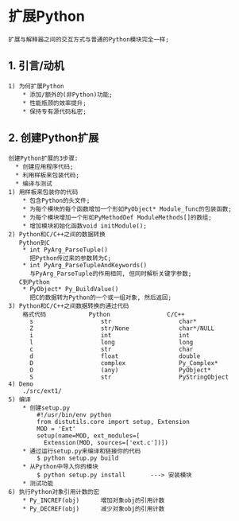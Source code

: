 # **扩展Python**



    扩展与解释器之间的交互方式与普通的Python模块完全一样;


## **1. 引言/动机**
    1) 为何扩展Python
        * 添加/额外的(非Python)功能;
        * 性能瓶颈的效率提升;
        * 保持专有源代码私密;



## **2. 创建Python扩展**
    创建Python扩展的3步骤:
      * 创建应用程序代码;
      * 利用样板来包装代码;
      * 编译与测试
    1) 用样板来包装你的代码
        * 包含Python的头文件;
        * 为每个模块的每个函数增加一个形如PyObject* Module_func的包装函数;
        * 为每个模块增加一个形如PyMethodDef ModuleMethods[]的数组;
        * 增加模块初始化函数void initModule();
    2) Python和C/C++之间的数据转换
       Python到C
        * int PyArg_ParseTuple()
          把Python传过来的参数转为C;
        * int PyArg_ParseTupleAndKeywords()
          与PyArg_ParseTuple的作用相同, 但同时解析关键字参数;
       C到Python
        * PyObject* Py_BuildValue()
          把C的数据转为Python的一个或一组对象, 然后返回;
    3) Python和C/C++之间数据转换的通过代码
        格式代码            Python                C/C++
          s                   str                   char*
          Z                   str/None              char*/NULL
          i                   int                   int
          l                   long                  long
          c                   str                   char
          d                   float                 double
          D                   complex               Py_Complex*
          O                   (any)                 PyObject*
          S                   str                   PyStringObject
    4) Demo
        ./src/ext1/ 
    5) 编译　
        * 创建setup.py 
            #!/usr/bin/env python 
            from distutils.core import setup, Extension
            MOD = 'Ext'
            setup(name=MOD, ext_modules=[
              Extension(MOD, sources=['ext.c'])])
        * 通过运行setup.py来编译和链接你的代码
            $ python setup.py build
        * 从Python中导入你的模块
            $ python setup.py install       ---> 安装模块
        * 测试功能
    6) 执行Python对象引用计数的宏
        * Py_INCREF(obj)      增加对象obj的引用计数
        * Py_DECREF(obj)      减少对象obj的引用计数
